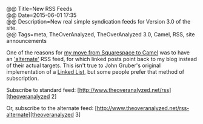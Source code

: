 @@ Title=New RSS Feeds  
@@ Date=2015-06-01 17:35  
@@ Description=New real simple syndication feeds for Version 3.0 of the site.  
@@ Tags=meta, TheOverAnalyzed, TheOverAnalyzed 3.0, Camel, RSS, site announcements  

One of the reasons for [my move from Squarespace to Camel][theoveranalyzed] was to have an ['alternate'][alt] RSS feed, for which linked posts point back to my blog instead of their actual targets. This isn't true to John Gruber's original implementation of a [Linked List][ll], but some people prefer that method of subscription.

Subscribe to standard feed: [http://www.theoveranalyzed.net/rss][theoveranalyzed 2]

Or, subscribe to the alternate feed: [http://www.theoveranalyzed.net/rss-alternate][theoveranalyzed 3]

[alt]: https://github.com/cliss/camel#design-goals
[ll]: http://daringfireball.net/2004/06/linked_list
[theoveranalyzed]: http://www.theoveranalyzed.net/2015/6/1/theoveranalyzed-30
[theoveranalyzed 2]: http://www.theoveranalyzed.net/rss
[theoveranalyzed 3]: http://www.theoveranalyzed.net/rss-alternate